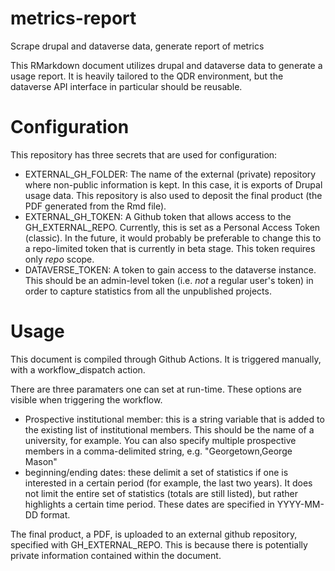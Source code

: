 # metrics-report
Scrape drupal and dataverse data, generate report of metrics

This RMarkdown document utilizes drupal and dataverse data to generate a usage report. It is heavily tailored to the QDR environment, but the dataverse API interface in particular should be reusable.

# Configuration

This repository has three secrets that are used for configuration:

- EXTERNAL_GH_FOLDER: The name of the external (private) repository where non-public information is kept. In this case, it is exports of Drupal usage data. This repository is also used to deposit the final product (the PDF generated from the Rmd file).
- EXTERNAL_GH_TOKEN: A Github token that allows access to the GH_EXTERNAL_REPO. Currently, this is set as a Personal Access Token (classic). In the future, it would probably be preferable to change this to a repo-limited token that is currently in beta stage. This token requires only *repo* scope.
- DATAVERSE_TOKEN: A token to gain access to the dataverse instance. This should be an admin-level token (i.e. *not* a regular user's token) in order to capture statistics from all the unpublished projects.

# Usage

This document is compiled through Github Actions. It is triggered manually, with a workflow_dispatch action.

There are three paramaters one can set at run-time. These options are visible when triggering the workflow.

- Prospective institutional member: this is a string variable that is added to the existing list of institutional members. This should be the name of a university, for example. You can also specify multiple prospective members in a comma-delimited string, e.g. "Georgetown,George Mason"
- beginning/ending dates: these delimit a set of statistics if one is interested in a certain period (for example, the last two years). It does not limit the entire set of statistics (totals are still listed), but rather highlights a certain time period. These dates are specified in YYYY-MM-DD format.

The final product, a PDF, is uploaded to an external github repository, specified with GH_EXTERNAL_REPO. This is because there is potentially private information contained within the document.

